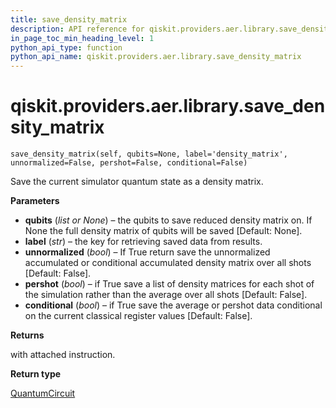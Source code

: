 ```yaml
---
title: save_density_matrix
description: API reference for qiskit.providers.aer.library.save_density_matrix
in_page_toc_min_heading_level: 1
python_api_type: function
python_api_name: qiskit.providers.aer.library.save_density_matrix
---
```


# qiskit.providers.aer.library.save\_density\_matrix

<span id="qiskit.providers.aer.library.save_density_matrix" />

`save_density_matrix(self, qubits=None, label='density_matrix', unnormalized=False, pershot=False, conditional=False)`

Save the current simulator quantum state as a density matrix.

**Parameters**

*   **qubits** (*list or None*) – the qubits to save reduced density matrix on. If None the full density matrix of qubits will be saved \[Default: None].
*   **label** (*str*) – the key for retrieving saved data from results.
*   **unnormalized** (*bool*) – If True return save the unnormalized accumulated or conditional accumulated density matrix over all shots \[Default: False].
*   **pershot** (*bool*) – if True save a list of density matrices for each shot of the simulation rather than the average over all shots \[Default: False].
*   **conditional** (*bool*) – if True save the average or pershot data conditional on the current classical register values \[Default: False].

**Returns**

with attached instruction.

**Return type**

[QuantumCircuit](qiskit.circuit.QuantumCircuit "qiskit.circuit.QuantumCircuit")

